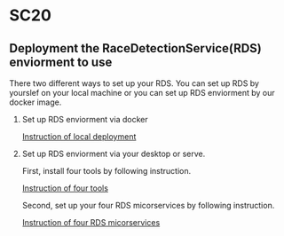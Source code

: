 # SC20

## Deployment the RaceDetectionService(RDS) enviorment to use

  There two different ways to set up your RDS. You can set up RDS by yourslef on your local machine or you can set up RDS     enviorment by our docker image. 

1. Set up RDS enviorment via docker

      [Instruction of local deployment](deployment.md)

2. Set up RDS enviorment via your desktop or serve.

   First, install four tools by following instruction.

      [Instruction of four tools](InstallTool.md)
   
   Second, set up your four RDS micorservices by following instruction.
    
      [Instruction of four RDS micorservices](MicroserviceSetup.md)
